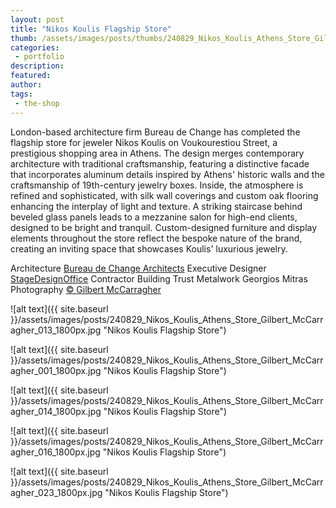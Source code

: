```yaml
---
layout: post
title: "Nikos Koulis Flagship Store"
thumb: /assets/images/posts/thumbs/240829_Nikos_Koulis_Athens_Store_Gilbert_McCarragher_013_1800px_thumb.jpg
categories:
 - portfolio
description:
featured:
author: 
tags:
 - the-shop
---
```


London-based architecture firm Bureau de Change has completed the flagship store for jeweler Nikos Koulis on Voukourestiou Street, a prestigious shopping area in Athens. The design merges contemporary architecture with traditional craftsmanship, featuring a distinctive facade that incorporates aluminum details inspired by Athens' historic walls and the craftsmanship of 19th-century jewelry boxes. Inside, the atmosphere is refined and sophisticated, with silk wall coverings and custom oak flooring enhancing the interplay of light and texture. A striking staircase behind beveled glass panels leads to a mezzanine salon for high-end clients, designed to be bright and tranquil. Custom-designed furniture and display elements throughout the store reflect the bespoke nature of the brand, creating an inviting space that showcases Koulis' luxurious jewelry.

<p class="credits">
    <span class="title">Architecture</span>
        <span class="contributor"><a href="https://www.instagram.com/bureaudechange_architects/">Bureau de Change Architects</a></span>
    <span class="title">Executive Designer</span>
        <span class="contributor"><a href="https://stagedesignoffice.com/">StageDesignOffice</a></span>
    <span class="title">Contractor</span>
        <span class="contributor">Building Trust</span>
     <span class="title">Metalwork</span>
        <span class="contributor">Georgios Mitras</span>
    <span class="title">Photography</span>
        <span class="contributor"><a href="https://www.instagram.com/gilbertmccarragher/">© Gilbert McCarragher</a></span>
</p>

![alt text]({{ site.baseurl }}/assets/images/posts/240829_Nikos_Koulis_Athens_Store_Gilbert_McCarragher_013_1800px.jpg "Nikos Koulis Flagship Store")

![alt text]({{ site.baseurl }}/assets/images/posts/240829_Nikos_Koulis_Athens_Store_Gilbert_McCarragher_001_1800px.jpg "Nikos Koulis Flagship Store")

![alt text]({{ site.baseurl }}/assets/images/posts/240829_Nikos_Koulis_Athens_Store_Gilbert_McCarragher_014_1800px.jpg "Nikos Koulis Flagship Store")

![alt text]({{ site.baseurl }}/assets/images/posts/240829_Nikos_Koulis_Athens_Store_Gilbert_McCarragher_016_1800px.jpg "Nikos Koulis Flagship Store")

![alt text]({{ site.baseurl }}/assets/images/posts/240829_Nikos_Koulis_Athens_Store_Gilbert_McCarragher_023_1800px.jpg "Nikos Koulis Flagship Store")